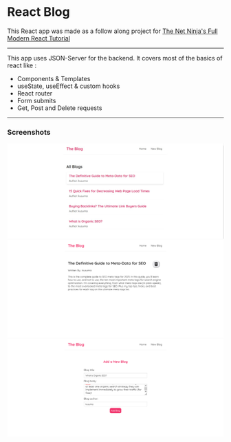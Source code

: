 # React Blog

This React app was made as a follow along project for <a href='https://youtube.com/playlist?list=PL4cUxeGkcC9gZD-Tvwfod2gaISzfRiP9d'> The Net Ninja's Full Modern React Tutorial </a>

<hr>

This app uses JSON-Server for the backend. It covers most of the basics of react like :

- Components & Templates
- useState, useEffect & custom hooks
- React router
- Form submits
- Get, Post and Delete requests

<hr>

### Screenshots

<img title="Home Page" alt="Home Page" src="/screenshots/home.jpg">
<img title="Home Page" alt="Blog Details" src="/screenshots/details.png">
<img title="Home Page" alt="Add Blog" src="/screenshots/add.png">
